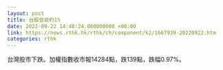 ```yaml
---
layout: post
title: 台股低收約1%
date: 2022-09-22 14:48:24.000000000 +08:00
link: https://news.rthk.hk/rthk/ch/component/k2/1667939-20220922.htm
categories: rthk
---
```


台灣股市下跌。加權指數收市報14284點，跌139點，跌幅0.97%。
